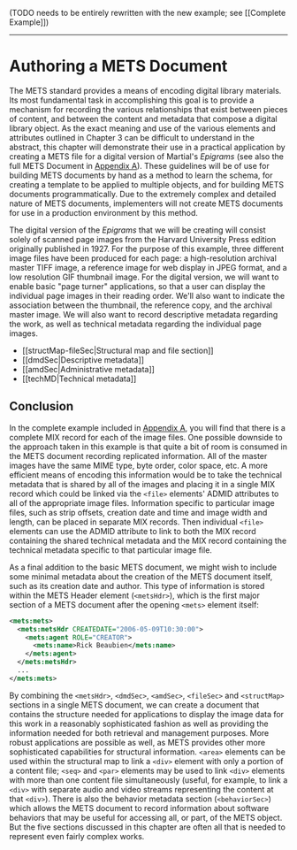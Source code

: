(TODO needs to be entirely rewritten with the new example; see [[Complete Example]])

---
# Authoring a METS Document

The METS standard provides a means of encoding digital library materials.  Its most fundamental task in accomplishing this goal is to provide a mechanism for recording the various relationships that exist between pieces of content, and between the content and metadata that compose a digital library object.  As the exact meaning and use of the various elements and attributes outlined in Chapter 3 can be difficult to understand in the abstract, this chapter will demonstrate their use in a practical application by creating a METS file for a digital version of Martial's _Epigrams_ (see also the full METS Document in [Appendix A](#bookmark=id.qbtyoq)).  These guidelines will be of use for building METS documents by hand as a method to learn the schema, for creating a template to be applied to multiple objects, and for building METS documents programmatically.  Due to the extremely complex and detailed nature of METS documents, implementers will not create METS documents for use in a production environment by this method. 

The digital version of the _Epigrams_ that we will be creating will consist solely of scanned page images from the Harvard University Press edition originally published in 1927.  For the purpose of this example, three different image files have been produced for each page: a high-resolution archival master TIFF image, a reference image for web display in JPEG format, and a low resolution GIF thumbnail image.  For the digital version, we will want to enable basic "page turner" applications, so that a user can display the individual page images in their reading order.  We'll also want to indicate the association between the thumbnail, the reference copy, and the archival master image.  We will also want to record descriptive metadata regarding the work, as well as technical metadata regarding the individual page images.

* [[structMap-fileSec|Structural map and file section]]
* [[dmdSec|Descriptive metadata]]
* [[amdSec|Administrative metadata]]
* [[techMD|Technical metadata]]
## **Conclusion**
In the complete example included in [Appendix A](#bookmark=id.qbtyoq), you will find that there is a complete MIX record for each of the image files.  One possible downside to the approach taken in this example is that quite a bit of room is consumed in the METS document recording replicated information.  All of the master images have the same MIME type, byte order, color space, etc.  A more efficient means of encoding this information would be to take the technical metadata that is shared by all of the images and placing it in a single MIX record which could be linked via the `<file>` elements' ADMID attributes to all of the appropriate image files.  Information specific to particular image files, such as strip offsets, creation date and time and image width and length, can be placed in separate MIX records.  Then individual `<file>` elements can use the ADMID attribute to link to both the MIX record containing the shared technical metadata and the MIX record containing the technical metadata specific to that particular image file.

As a final addition to the basic METS document, we might wish to include some minimal metadata about the creation of the METS document itself, such as its creation date and author.  This type of information is stored within the METS Header element (`<metsHdr>`), which is the first major section of a METS document after the opening `<mets>` element itself:


```xml
<mets:mets>
  <mets:metsHdr CREATEDATE="2006-05-09T10:30:00">
    <mets:agent ROLE="CREATOR">
      <mets:name>Rick Beaubien</mets:name> 
    </mets:agent>
  </mets:metsHdr>
  ...
</mets:mets>
```

By combining the `<metsHdr>`, `<dmdSec>`, `<amdSec>`, `<fileSec>` and `<structMap>` sections in a single METS document, we can create a document that contains the structure needed for applications to display the image data for this work in a reasonably sophisticated fashion as well as providing the information needed for both retrieval and management purposes.  More robust applications are possible as well, as METS provides other more sophisticated capabilities for structural information.  `<area>` elements can be used within the structural map to link a `<div>` element with only a portion of a content file; `<seq>` and `<par>` elements may be used to link `<div>` elements with more than one content file simultaneously (useful, for example, to link a `<div>` with separate audio and video streams representing the content at that `<div>`).  There is also the behavior metadata section (`<behaviorSec>`) which allows the METS document to record information about software behaviors that may be useful for accessing all, or part, of the METS object.  But the five sections discussed in this chapter are often all that is needed to represent even fairly complex works.
